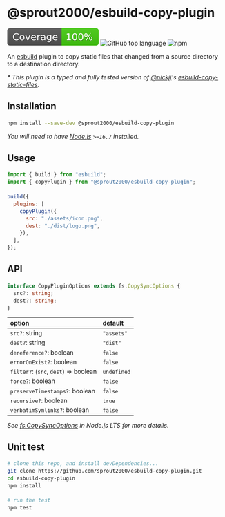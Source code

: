 # @sprout2000/esbuild-copy-plugin

![jest](./coverage/badge.svg)
![GitHub top language](https://img.shields.io/github/languages/top/sprout2000/esbuild-copy-plugin)
![npm](https://img.shields.io/npm/dt/@sprout2000/esbuild-copy-plugin)

An [esbuild](https://esbuild.github.io/) plugin to copy static files that changed from a source directory to a destination directory.

_\* This plugin is a typed and fully tested version of [@nickjj](https://github.com/nickjj)'s [esbuild-copy-static-files](https://github.com/nickjj/esbuild-copy-static-files)._

## Installation

```sh
npm install --save-dev @sprout2000/esbuild-copy-plugin
```

_You will need to have [Node.js](https://nodejs.org/) `>=16.7` installed._

## Usage

```js
import { build } from "esbuild";
import { copyPlugin } from "@sprout2000/esbuild-copy-plugin";

build({
  plugins: [
    copyPlugin({
      src: "./assets/icon.png",
      dest: "./dist/logo.png",
    }),
  ],
});
```

## API

```typescript
interface CopyPluginOptions extends fs.CopySyncOptions {
  src?: string;
  dest?: string;
}
```

| option                                | default     |
| :------------------------------------ | :---------- |
| `src?`: string                        | `"assets"`  |
| `dest?`: string                       | `"dist"`    |
| `dereference?`: boolean               | `false`     |
| `errorOnExist?`: boolean              | `false`     |
| `filter?`: (`src`, `dest`) => boolean | `undefined` |
| `force?`: boolean                     | `false`     |
| `preserveTimestamps?`: boolean        | `false`     |
| `recursive?`: boolean                 | `true`      |
| `verbatimSymlinks?`: boolean          | `false`     |

_See [fs.CopySyncOptions](https://nodejs.org/dist/latest-v18.x/docs/api/fs.html) in Node.js LTS for more details._

## Unit test

```sh
# clone this repo, and install devDependencies...
git clone https://github.com/sprout2000/esbuild-copy-plugin.git
cd esbuild-copy-plugin
npm install

# run the test
npm test
```
